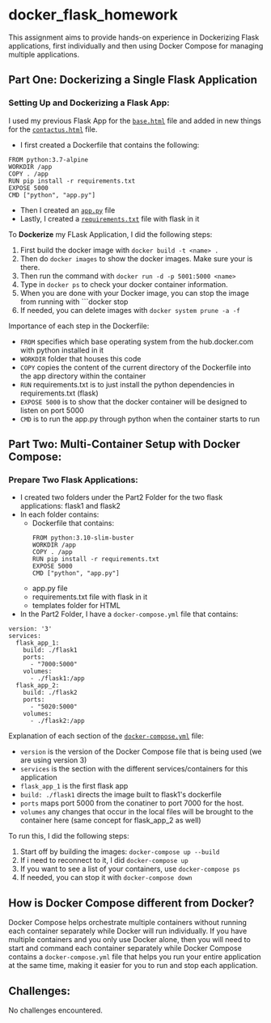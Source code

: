 # docker_flask_homework
This assignment aims to provide hands-on experience in Dockerizing Flask applications, first individually and then using Docker Compose for managing multiple applications.

## Part One: Dockerizing a Single Flask Application
### Setting Up and Dockerizing a Flask App:
I used my previous Flask App for the [```base.html```](https://github.com/Helzheng123/docker_flask_homework/blob/main/Part1/templates/base.html) file and added in new things for the [```contactus.html```](https://github.com/Helzheng123/docker_flask_homework/blob/main/Part1/templates/contactus.html) file. 

  - I first created a Dockerfile that contains the following:
```
FROM python:3.7-alpine
WORKDIR /app
COPY . /app
RUN pip install -r requirements.txt
EXPOSE 5000
CMD ["python", "app.py"]
```
 - Then I created an [```app.py```](https://github.com/Helzheng123/docker_flask_homework/blob/main/Part1/app.py) file
 - Lastly, I created a [```requirements.txt```](https://github.com/Helzheng123/docker_flask_homework/blob/main/Part1/requirements.txt) file with flask in it

To **Dockerize** my FLask Application, I did the following steps:
1. First build the docker image with ```docker build -t <name> .```
2. Then do ```docker images``` to show the docker images. Make sure your <name> is there.
3. Then run the command with ```docker run -d -p 5001:5000 <name>```
4. Type in ```docker ps``` to check your docker container information.
5. When you are done with your Docker image, you can stop the image from running with ```docker stop <container ID>
6. If needed, you can delete images with ```docker system prune -a -f```

Importance of each step in the Dockerfile:
 - ```FROM``` specifies which base operating system from the hub.docker.com with python installed in it
 - ```WORKDIR``` folder that houses this code
 - ```COPY``` copies the content of the current directory of the Dockerfile into the app directory within the container
 - ```RUN``` requirements.txt is to just install the python dependencies in requirements.txt (flask)
 - ```EXPOSE 5000``` is to show that the docker container will be designed to listen on port 5000
 - ```CMD``` is to run the app.py through python when the container starts to run

## Part Two: Multi-Container Setup with Docker Compose:
### Prepare Two Flask Applications:
 - I created two folders under the Part2 Folder for the two flask applications: flask1 and flask2
 - In each folder contains:
     - Dockerfile that contains:
       ```
       FROM python:3.10-slim-buster
       WORKDIR /app
       COPY . /app
       RUN pip install -r requirements.txt
       EXPOSE 5000
       CMD ["python", "app.py"]
       ```
     - app.py file
     - requirements.txt file with flask in it
     - templates folder for HTML
  - In the Part2 Folder, I have a ```docker-compose.yml``` file that contains:
```
version: '3'
services:
  flask_app_1:
    build: ./flask1
    ports:
      - "7000:5000"
    volumes:
      - ./flask1:/app
  flask_app_2:
    build: ./flask2
    ports:
      - "5020:5000"
    volumes:
      - ./flask2:/app
```

Explanation of each section of the [```docker-compose.yml```](https://github.com/Helzheng123/docker_flask_homework/blob/main/Part2/docker-compose.yml) file:
 - ```version``` is the version of the Docker Compose file that is being used (we are using version 3)
 - ```services``` is the section with the different services/containers for this application
 - ```flask_app_1``` is the first flask app
 - ```build: ./flask1``` directs the image built to flask1's dockerfile
 - ```ports``` maps port 5000 from the conatiner to port 7000 for the host.
 - ```volumes``` any changes that occur in the local files will be brought to the container here
(same concept for flask_app_2 as well)

To run this, I did the following steps:
1. Start off by building the images: ```docker-compose up --build```
2. If i need to reconnect to it, I did ```docker-compose up```
3. If you want to see a list of your containers, use ```docker-compose ps```
4. If needed, you can stop it with ```docker-compose down```

## How is Docker Compose different from Docker?
Docker Compose helps orchestrate multiple containers without running each container separately while Docker will run individually. If you have multiple containers and you only use Docker alone, then you will need to start and command each container separately while Docker Compose contains a ```docker-compose.yml``` file that helps you run your entire application at the same time, making it easier for you to run and stop each application. 

## Challenges:
No challenges encountered.
